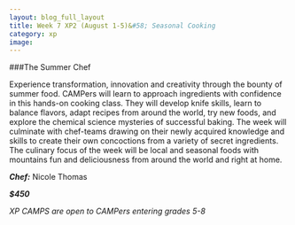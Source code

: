 ```yaml
---
layout: blog_full_layout
title: Week 7 XP2 (August 1-5)&#58; Seasonal Cooking
category: xp
image: 
---
```


###The Summer Chef

Experience transformation, innovation and creativity through the bounty of summer food. CAMPers will learn to approach ingredients with confidence in this hands-on cooking class. They will develop knife skills, learn to balance flavors, adapt recipes from around the world, try new foods, and explore the chemical science mysteries of successful baking. The week will culminate with chef-teams drawing on their newly acquired knowledge and skills to create their own concoctions from a variety of secret ingredients. The culinary focus of the week will be local and seasonal foods with mountains fun and deliciousness from around the world and right at home.

**_Chef:_** Nicole Thomas

**_$450_**

*XP CAMPS are open to CAMPers entering grades 5-8*
